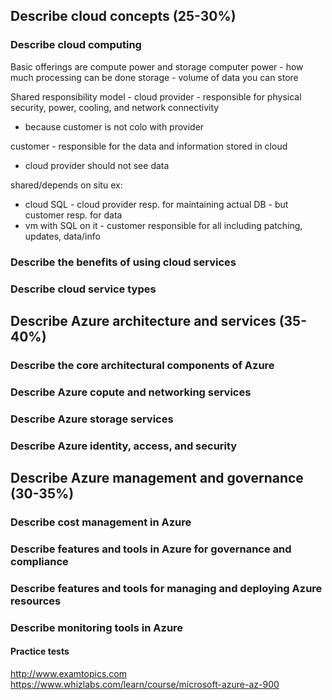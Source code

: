 ## Describe cloud concepts (25-30%)

### Describe cloud computing
Basic offerings are compute power and storage
computer power - how much processing can be done
storage - volume of data you can store

Shared responsibility model - 
cloud provider - responsible for physical security, power, cooling, and network connectivity
- because customer is not colo with provider

customer - responsible for the data and information stored in cloud
- cloud provider should not see data

shared/depends on situ 
ex:
- cloud SQL - cloud provider resp. for maintaining actual DB - but customer resp. for data
- vm with SQL on it - customer responsible for all including patching, updates, data/info


### Describe the benefits of using cloud services
### Describe cloud service types


## Describe Azure architecture and services (35-40%)

### Describe the core architectural components of Azure
### Describe Azure copute and networking services
### Describe Azure storage services
### Describe Azure identity, access, and security


## Describe Azure management and governance (30-35%)

### Describe cost management in Azure
### Describe features and tools in Azure for governance and compliance
### Describe features and tools for managing and deploying Azure resources
### Describe monitoring tools in Azure



#### Practice tests
http://www.examtopics.com
https://www.whizlabs.com/learn/course/microsoft-azure-az-900

